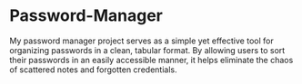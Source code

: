 # Password-Manager
My password manager project serves as a simple yet effective tool for organizing passwords in a clean, tabular format. By allowing users to sort their passwords in an easily accessible manner, it helps eliminate the chaos of scattered notes and forgotten credentials.
